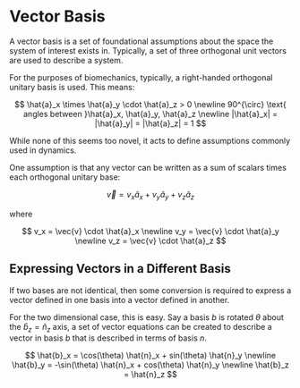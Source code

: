 # Vector Basis

A vector basis is a set of foundational assumptions about the space the system of interest exists in. Typically, a set of three orthogonal unit vectors are used to describe a system.

For the purposes of biomechanics, typically, a right-handed orthogonal unitary basis is used. This means:

$$
\hat{a}_x \times \hat{a}_y \cdot \hat{a}_z > 0
\newline
90^{\circ} \text{ angles between }\hat{a}_x, \hat{a}_y, \hat{a}_z
\newline
|\hat{a}_x| = |\hat{a}_y| = |\hat{a}_z| = 1
$$

While none of this seems too novel, it acts to define assumptions commonly used in dynamics.

One assumption is that any vector can be written as a sum of scalars times each orthogonal unitary base:

$$
\vec{v} = v_x\hat{a}_x + v_y\hat{a}_y + v_z\hat{a}_z
$$

where

$$
v_x = \vec{v} \cdot \hat{a}_x
\newline
v_y = \vec{v} \cdot \hat{a}_y
\newline
v_z = \vec{v} \cdot \hat{a}_z
$$

## Expressing Vectors in a Different Basis

If two bases are not identical, then some conversion is required to express a vector defined in one basis into a vector defined in another.

For the two dimensional case, this is easy. Say a basis $b$ is rotated $\theta$ about the $\hat{b}_z = \hat{n}_z$ axis, a set of vector equations can be created to describe a vector in basis $b$ that is described in terms of basis $n$.

$$
\hat{b}_x = \cos(\theta) \hat{n}_x + sin(\theta) \hat{n}_y
\newline
\hat{b}_y = -\sin(\theta) \hat{n}_x + cos(\theta) \hat{n}_y
\newline
\hat{b}_z = \hat{n}_z
$$


